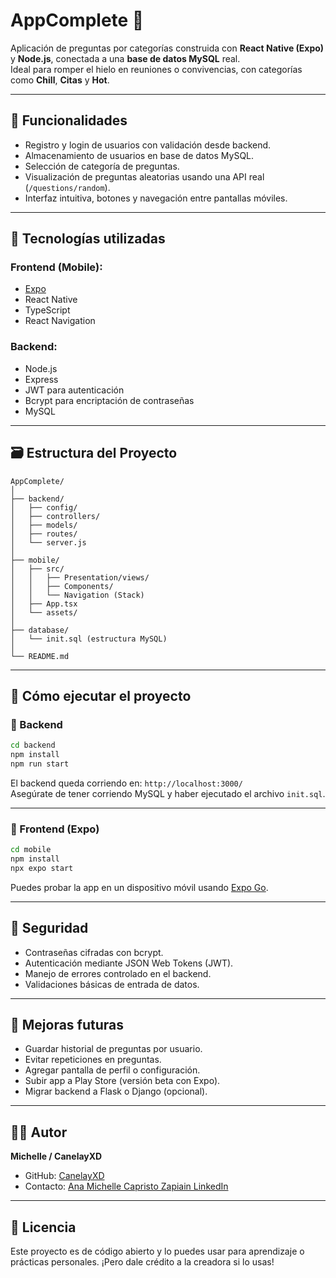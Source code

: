 
# AppComplete 🎯

Aplicación de preguntas por categorías construida con **React Native (Expo)** y **Node.js**, conectada a una **base de datos MySQL** real.  
Ideal para romper el hielo en reuniones o convivencias, con categorías como **Chill**, **Citas** y **Hot**.

---

## 📲 Funcionalidades

- Registro y login de usuarios con validación desde backend.
- Almacenamiento de usuarios en base de datos MySQL.
- Selección de categoría de preguntas.
- Visualización de preguntas aleatorias usando una API real (`/questions/random`).
- Interfaz intuitiva, botones y navegación entre pantallas móviles.

---

## 🧱 Tecnologías utilizadas

### Frontend (Mobile):
- [Expo](https://expo.dev/)
- React Native
- TypeScript
- React Navigation

### Backend:
- Node.js
- Express
- JWT para autenticación
- Bcrypt para encriptación de contraseñas
- MySQL

---

## 🗃️ Estructura del Proyecto

```
AppComplete/
│
├── backend/
│   ├── config/
│   ├── controllers/
│   ├── models/
│   ├── routes/
│   └── server.js
│
├── mobile/
│   ├── src/
│   │   ├── Presentation/views/
│   │   ├── Components/
│   │   └── Navigation (Stack)
│   ├── App.tsx
│   └── assets/
│
├── database/
│   └── init.sql (estructura MySQL)
│
└── README.md
```

---

## 🚀 Cómo ejecutar el proyecto

### 🔹 Backend

```bash
cd backend
npm install
npm run start
```

El backend queda corriendo en: `http://localhost:3000/`  
Asegúrate de tener corriendo MySQL y haber ejecutado el archivo `init.sql`.

---

### 🔹 Frontend (Expo)

```bash
cd mobile
npm install
npx expo start
```

Puedes probar la app en un dispositivo móvil usando [Expo Go](https://expo.dev/client).

---

## 🔐 Seguridad

- Contraseñas cifradas con bcrypt.
- Autenticación mediante JSON Web Tokens (JWT).
- Manejo de errores controlado en el backend.
- Validaciones básicas de entrada de datos.

---

## 📌 Mejoras futuras

- Guardar historial de preguntas por usuario.
- Evitar repeticiones en preguntas.
- Agregar pantalla de perfil o configuración.
- Subir app a Play Store (versión beta con Expo).
- Migrar backend a Flask o Django (opcional).

---

## 🙋‍♀️ Autor

**Michelle / CanelayXD**

- GitHub: [CanelayXD](https://github.com/CanelayXD)
- Contacto: [Ana Michelle Capristo Zapiain LinkedIn](www.linkedin.com/in/ana-michelle-capristo-zapiain-1a67572ba)

---

## 🏁 Licencia

Este proyecto es de código abierto y lo puedes usar para aprendizaje o prácticas personales. ¡Pero dale crédito a la creadora si lo usas!
